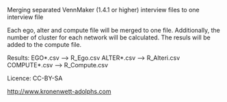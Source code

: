 Merging separated VennMaker (1.4.1 or higher) interview files to one interview file

Each ego, alter and compute file will be merged to one file. Additionally, the number of cluster for each network will be calculated. The resuls will be added to the compute file.

Results:
EGO*.csv --> R_Ego.csv
ALTER*.csv --> R_Alteri.csv
COMPUTE*.csv --> R_Compute.csv



Licence: CC-BY-SA

http://www.kronenwett-adolphs.com
